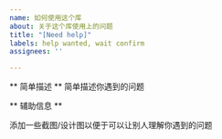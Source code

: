 ```yaml
---
name: 如何使用这个库
about: 关于这个库使用上的问题
title: "[Need help]"
labels: help wanted, wait confirm
assignees: ''

---
```


** 简单描述 **
简单描述你遇到的问题

** 辅助信息 **

添加一些截图/设计图以便于可以让别人理解你遇到的问题
